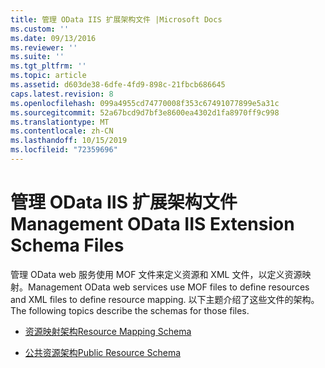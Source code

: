 ```yaml
---
title: 管理 OData IIS 扩展架构文件 |Microsoft Docs
ms.custom: ''
ms.date: 09/13/2016
ms.reviewer: ''
ms.suite: ''
ms.tgt_pltfrm: ''
ms.topic: article
ms.assetid: d603de38-6dfe-4fd9-898c-21fbcb686645
caps.latest.revision: 8
ms.openlocfilehash: 099a4955cd74770008f353c67491077899e5a31c
ms.sourcegitcommit: 52a67bcd9d7bf3e8600ea4302d1fa8970ff9c998
ms.translationtype: MT
ms.contentlocale: zh-CN
ms.lasthandoff: 10/15/2019
ms.locfileid: "72359696"
---
```

# <a name="management-odata-iis-extension-schema-files"></a><span data-ttu-id="ca682-102">管理 OData IIS 扩展架构文件</span><span class="sxs-lookup"><span data-stu-id="ca682-102">Management OData IIS Extension Schema Files</span></span>

<span data-ttu-id="ca682-103">管理 OData web 服务使用 MOF 文件来定义资源和 XML 文件，以定义资源映射。</span><span class="sxs-lookup"><span data-stu-id="ca682-103">Management OData web services use MOF files to define resources and XML files to define resource mapping.</span></span> <span data-ttu-id="ca682-104">以下主题介绍了这些文件的架构。</span><span class="sxs-lookup"><span data-stu-id="ca682-104">The following topics describe the schemas for those files.</span></span>

- [<span data-ttu-id="ca682-105">资源映射架构</span><span class="sxs-lookup"><span data-stu-id="ca682-105">Resource Mapping Schema</span></span>](./resource-mapping-schema.md)

- [<span data-ttu-id="ca682-106">公共资源架构</span><span class="sxs-lookup"><span data-stu-id="ca682-106">Public Resource Schema</span></span>](./public-resource-schema.md)